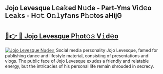 ## Jojo Levesque L𝚎a𝚔ed N𝚞𝚍e - Part-Yms Vi𝚍𝚎o L𝚎a𝚔s - H𝚘𝚝 O𝚗𝚕yf𝚊ns P𝚑𝚘tos aHijG

# <h2><a href="http://kf7h9up.oniu.top/?m=Jojo+Levesque">🔗👉 🔴 Jojo Levesque P𝚑ot𝚘𝚜 V𝚒d𝚎o</a></h2>

[![Jojo Levesque Nu𝚍e𝚜](https://i.imgur.com/0qMVB7G.gif)](http://kf7h9up.oniu.top/?m=Jojo+Levesque)
Social media personality Jojo Levesque, famed for publishing dance and lifestyle material, consisting of presentations and vlogs. The public face of Jojo Levesque exudes a friendly and relatable energy, but the intricacies of his personal life remain shrouded in secrecy.  
